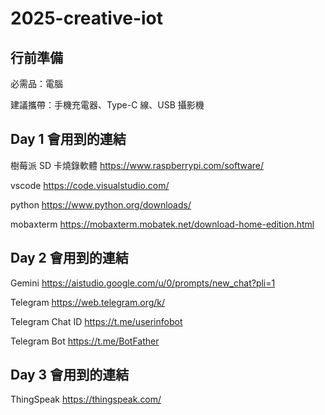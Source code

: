 # 2025-creative-iot
## 行前準備
必需品：電腦

建議攜帶：手機充電器、Type-C 線、USB 攝影機

## Day 1 會用到的連結
樹莓派 SD 卡燒錄軟體
https://www.raspberrypi.com/software/

vscode
https://code.visualstudio.com/

python
https://www.python.org/downloads/

mobaxterm
https://mobaxterm.mobatek.net/download-home-edition.html

## Day 2 會用到的連結
Gemini
https://aistudio.google.com/u/0/prompts/new_chat?pli=1

Telegram
https://web.telegram.org/k/

Telegram Chat ID
https://t.me/userinfobot

Telegram Bot
https://t.me/BotFather

## Day 3 會用到的連結
ThingSpeak
https://thingspeak.com/
